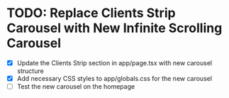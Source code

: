 # TODO: Replace Clients Strip Carousel with New Infinite Scrolling Carousel

- [x] Update the Clients Strip section in app/page.tsx with new carousel structure
- [x] Add necessary CSS styles to app/globals.css for the new carousel
- [ ] Test the new carousel on the homepage
